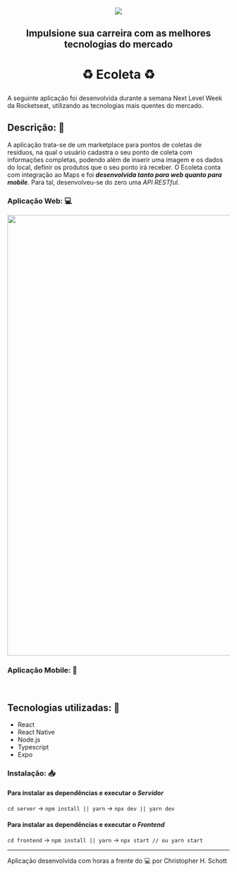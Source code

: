 <h1 align="center"><img src="https://i.ibb.co/Kbpy6hM/new.png" /></h1>
<h2 align="center">Impulsione sua carreira com as melhores tecnologias do mercado</h2>

# <p align="center">:recycle: Ecoleta :recycle:</p>

A seguinte aplicação foi desenvolvida durante a semana Next Level Week da Rocketseat, utilizando as tecnologias mais quentes do mercado.

## Descrição: :page_facing_up:

A aplicação trata-se de um marketplace para pontos de coletas de resíduos, na qual o usuário cadastra o seu ponto de coleta com informações completas, podendo além de inserir uma imagem e os dados do local, definir os produtos que o seu ponto irá receber. O Ecoleta conta com integração ao Maps e foi <strong><i>desenvolvida tanto para web quanto para mobile</i></strong>. Para tal, desenvolveu-se do zero uma <i>API RESTful</i>.

### Aplicação Web: :computer:

<p align="center">
  <img src="https://github.com/ChristopherHauschild/ecoleta-next-level-week/blob/master/Ecoleta.PNG?raw=true" width="1000px"/>
</p>

### Aplicação Mobile: :calling:

<div display="flex">
  <img src="" />
  <img src="" />
  <img src="" />
</div>

## Tecnologias utilizadas: :rocket:

<ul>
  <li>React</li>
  <li>React Native</li>
  <li>Node.js</li>
  <li>Typescript</li>
  <li>Expo</li>
</ul>

### Instalação: :inbox_tray:

#### Para instalar as dependências e executar o <i>Servidor</i>

``` cd server ``` -> 
``` npm install || yarn ``` -> 
``` npx dev || yarn dev ```

#### Para instalar as dependências e executar o <i>Frontend</i>

``` cd frontend ``` -> 
``` npm install || yarn ``` -> 
``` npx start // ou yarn start ```

<hr>

Aplicação desenvolvida com horas a frente do :computer: por Christopher H. Schott


